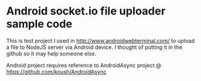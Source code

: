 Android socket.io file uploader sample code
===============================

This is test project I used in http://www.androidwebterminal.com/ to upload a file to NodeJS server via Android device. I thought of putting it in the github so it may help someone else.

Android project requires reference to AndroidAsync project @ https://github.com/koush/AndroidAsync

